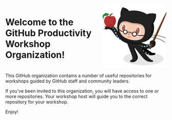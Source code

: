 <div style="display: flex; max-width: 600px;">
  <div style="padding-right: 10px; max-width:400px">
      <h1>Welcome to the GitHub Productivity Workshop Organization!</h1>
  </div>
  <img src="https://raw.githubusercontent.com/gh-productivity-workshops/.github/main/images/Professortocat_v2_small.png" alt="Professor Mona" style="display: block; width: 200px; height: 200px;">
</div>  

 This GitHub organization contains a number of useful repositories for workshops guided by GitHub staff and community leaders.

 If you've been invited to this organization, you will have access to one or more repositories. Your workshop host will guide you to the correct repository for your workshop.

 Enjoy!